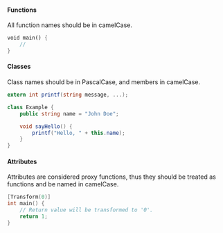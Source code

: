 #### Functions

All function names should be in camelCase.

```rust
void main() {
    //
}
```

#### Classes

Class names should be in PascalCase, and members in camelCase.

```c#
extern int printf(string message, ...);

class Example {
    public string name = "John Doe";

    void sayHello() {
        printf("Hello, " + this.name);
    }
}
```

#### Attributes

Attributes are considered proxy functions, thus they should be treated as functions and be named in camelCase.

```c
[Transform(0)]
int main() {
    // Return value will be transformed to '0'.
    return 1;
}
```
